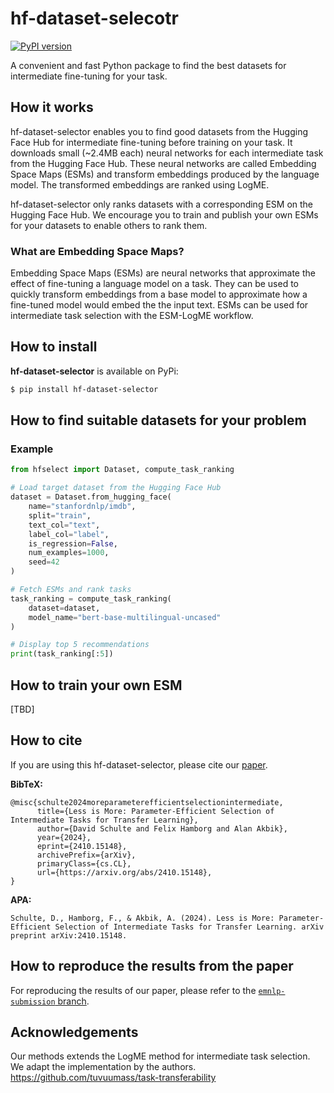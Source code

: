 # hf-dataset-selecotr
[![PyPI version](https://img.shields.io/pypi/v/hf-dataset-selector.svg)](https://pypi.org/project/hf-dataset-selector)

A convenient and fast Python package to find the best datasets for intermediate fine-tuning for your task.

## How it works
hf-dataset-selector enables you to find good datasets from the Hugging Face Hub for intermediate fine-tuning before training on your task. It downloads small (~2.4MB each) neural networks for each intermediate task from the Hugging Face Hub. These neural networks are called Embedding Space Maps (ESMs) and transform embeddings produced by the language model. The transformed embeddings are ranked using LogME.

hf-dataset-selector only ranks datasets with a corresponding ESM on the Hugging Face Hub. We encourage you to train and publish your own ESMs for your datasets to enable others to rank them.


### What are Embedding Space Maps?
<!-- This section describes the evaluation protocols and provides the results. -->
Embedding Space Maps (ESMs) are neural networks that approximate the effect of fine-tuning a language model on a task. They can be used to quickly transform embeddings from a base model to approximate how a fine-tuned model would embed the the input text.
ESMs can be used for intermediate task selection with the ESM-LogME workflow.

## How to install

**hf-dataset-selector** is available on PyPi:

```bash
$ pip install hf-dataset-selector
```


## How to find suitable datasets for your problem

### Example

```python
from hfselect import Dataset, compute_task_ranking

# Load target dataset from the Hugging Face Hub
dataset = Dataset.from_hugging_face(
    name="stanfordnlp/imdb",
    split="train",
    text_col="text",
    label_col="label",
    is_regression=False,
    num_examples=1000,
    seed=42
)

# Fetch ESMs and rank tasks
task_ranking = compute_task_ranking(
    dataset=dataset,
    model_name="bert-base-multilingual-uncased"
)

# Display top 5 recommendations
print(task_ranking[:5])
```

## How to train your own ESM
[TBD]

## How to cite


<!-- If there is a paper or blog post introducing the model, the APA and Bibtex information for that should go in this section. -->
If you are using this hf-dataset-selector, please cite our [paper](https://arxiv.org/abs/2410.15148).

**BibTeX:**


```
@misc{schulte2024moreparameterefficientselectionintermediate,
      title={Less is More: Parameter-Efficient Selection of Intermediate Tasks for Transfer Learning}, 
      author={David Schulte and Felix Hamborg and Alan Akbik},
      year={2024},
      eprint={2410.15148},
      archivePrefix={arXiv},
      primaryClass={cs.CL},
      url={https://arxiv.org/abs/2410.15148}, 
}
```


**APA:**

```
Schulte, D., Hamborg, F., & Akbik, A. (2024). Less is More: Parameter-Efficient Selection of Intermediate Tasks for Transfer Learning. arXiv preprint arXiv:2410.15148.
```

## How to reproduce the results from the paper
For reproducing the results of our paper, please refer to the [`emnlp-submission` branch](https://github.com/davidschulte/hf-dataset-selector/tree/emnlp-submission).


## Acknowledgements

Our methods extends the LogME method for intermediate task selection. We adapt the implementation by the authors.
https://github.com/tuvuumass/task-transferability
